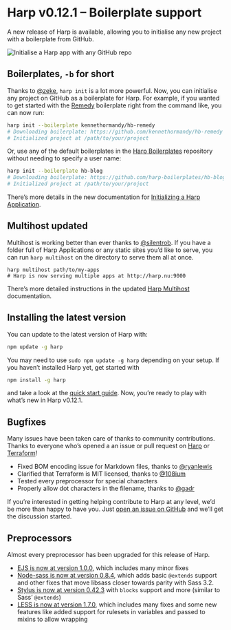 # Harp v0.12.1 – Boilerplate support

A new release of Harp is available, allowing you to initialise any new project with a boilerplate from GitHub.

![Initialise a Harp app with any GitHub repo](images/v0-12-1-dash-dash-boilerplates.gif)

## Boilerplates, `-b` for short

Thanks to [@zeke](http://github.com/zeke), `harp init` is a lot more powerful. Now, you can initialise any project on GitHub as a boilerplate for Harp. For example, if you wanted to get started with the [Remedy](http://github.com/kennethormandy/hb-remedy) boilerplate right from the command like, you can now run:

```bash
harp init --boilerplate kennethormandy/hb-remedy
# Downloading boilerplate: https://github.com/kennethormandy/hb-remedy
# Initialized project at /path/to/your/project
```

Or, use any of the default boilerplates in the [Harp Boilerplates](https://github.com/harp-boilerplates) repository without needing to specify a user name:

```bash
harp init --boilerplate hb-blog
# Downloading boilerplate: https://github.com/harp-boilerplates/hb-blog
# Initialized project at /path/to/your/project
```

There’s more details in the new documentation for [Initializing a Harp Application](http://harp.rip/docs/environment/init).

## Multihost updated

Multihost is working better than ever thanks to [@silentrob](https://github.com/silentrob). If you have a folder full of Harp Applications or any static sites you’d like to serve, you can run `harp multihost` on the directory to serve them all at once.

```
harp multihost path/to/my-apps
# Harp is now serving multiple apps at http://harp.nu:9000
```

There’s more detailed instructions in the updated [Harp Multihost](http://harp.rip/docs/environment/multihost) documentation.

## Installing the latest version

You can update to the latest version of Harp with:

```bash
npm update -g harp
```

You may need to use `sudo npm update -g harp` depending on your setup. If you haven’t installed Harp yet, get started with

```bash
npm install -g harp
```

and take a look at the [quick start guide](http://harp.rip/docs/quick-start). Now, you’re ready to play with what’s new in Harp v0.12.1.

## Bugfixes

Many issues have been taken care of thanks to community contributions. Thanks to everyone who’s opened a an issue or pull request on [Harp](https://github.com/sintaxi/harp) or [Terraform](https://github.com/sintaxi/terraform)!

* Fixed BOM encoding issue for Markdown files, thanks to [@ryanlewis](https://github.com/ryanlewis)
* Clarified that Terraform is MIT licensed, thanks to [@108ium](https://github.com/108ium)
* Tested every preprocessor for special characters
* Properly allow dot characters in the filename, thanks to [@gadr](https://github.com/gard)

If you’re interested in getting helping contribute to Harp at any level, we’d be more than happy to have you. Just [open an issue on GitHub](https://github.com/sintaxi/harp) and we’ll get the discussion started.

## Preprocessors

Almost every preprocessor has been upgraded for this release of Harp.

* [EJS is now at version 1.0.0](https://github.com/visionmedia/ejs/blob/master/History.md#100--2014-03-24), which includes many minor fixes
* [Node-sass is now at version 0.8.4](https://github.com/andrew/node-sass/releases), which adds basic `@extends` support and other fixes that move libsass closer towards parity with Sass 3.2.
* [Stylus is now at version 0.42.3](https://github.com/LearnBoost/stylus/blob/master/History.md#0423--2014-03-03) with `blocks` support and more (similar to Sass’ `@extends`)
* [LESS is now at version 1.7.0](https://github.com/less/less.js/blob/master/CHANGELOG.md#170), which includes many fixes and some new features like added support for rulesets in variables and passed to mixins to allow wrapping